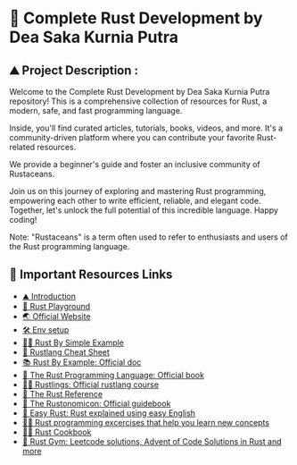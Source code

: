# 🦀 Complete Rust Development by Dea Saka Kurnia Putra

## ⛰️ Project Description : 

Welcome to the Complete Rust Development by Dea Saka Kurnia Putra repository! This is a comprehensive collection of resources for Rust, a modern, safe, and fast programming language. 

Inside, you'll find curated articles, tutorials, books, videos, and more. It's a community-driven platform where you can contribute your favorite Rust-related resources. 

We provide a beginner's guide and foster an inclusive community of Rustaceans. 

Join us on this journey of exploring and mastering Rust programming, empowering each other to write efficient, reliable, and elegant code. Together, let's unlock the full potential of this incredible language. Happy coding!

Note: "Rustaceans" is a term often used to refer to enthusiasts and users of the Rust programming language.

## 🔗 Important Resources Links

- [⛰️ Introduction](Notes/introduction/README.md)
- [🛝 Rust Playground ](https://play.rust-lang.org/?version=stable&mode=debug&edition=2021)
- [🌏 Official Website](https://www.rust-lang.org/)
- [🛠️ Env setup](https://www.rust-lang.org/learn/get-started)
- [🧑‍💻 Rust By Simple Example](Codes)
- [📝 Rustlang Cheat Sheet](https://cheats.rs/)
- [📚 Rust By Example: Official doc](https://doc.rust-lang.org/stable/rust-by-example/index.html)
- [📜 The Rust Programming Language: Official book](https://doc.rust-lang.org/book/)
- [🧑‍💻 Rustlings: Official rustlang course](https://github.com/rust-lang/rustlings/)
- [📖 The Rust Reference](https://doc.rust-lang.org/reference/index.html)
- [📗 The Rustonomicon: Official guidebook](https://doc.rust-lang.org/nomicon/index.html)
- [📔 Easy Rust: Rust explained using easy English](https://github.com/Dhghomon/easy_rust)
- [🏋️‍♂️ Rust programming excercises that help you learn new concepts](https://exercism.org/tracks/rust)
- [👩‍🍳 Rust Cookbook](https://exercism.org/tracks/rust)
- [💪 Rust Gym: Leetcode solutions, Advent of Code Solutions in Rust and more](https://rustgym.com/)
